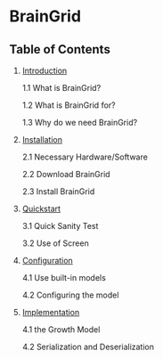 # BrainGrid

## Table of Contents

1. [Introduction](braingrid_introduction)

   1.1 What is BrainGrid?
   
   1.2 What is BrainGrid for?
   
   1.3 Why do we need BrainGrid?

2. [Installation](braingrid_installation)

   2.1 Necessary Hardware/Software
   
   2.2 Download BrainGrid
   
   2.3 Install BrainGrid

3. [Quickstart](braingrid_quickstart)

   3.1 Quick Sanity Test
   
   3.2 Use of Screen

4. [Configuration](braingrid_configuration)

   4.1 Use built-in models
   
   4.2 Configuring the model

5. [Implementation](braingrid_implementation)

   4.1 the Growth Model
   
   4.2 Serialization and Deserialization
